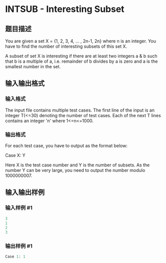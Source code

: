 # INTSUB - Interesting Subset

## 题目描述

You are given a set X = {1, 2, 3, 4, … , 2n-1, 2n} where n is an integer. You have to find the number of interesting subsets of this set X.

A subset of set X is interesting if there are at least two integers a & b such that b is a multiple of a, i.e. remainder of b divides by a is zero and a is the smallest number in the set.

## 输入输出格式

### 输入格式

The input file contains multiple test cases. The first line of the input is an integer T(<=30) denoting the number of test cases. Each of the next T lines contains an integer 'n' where 1<=n<=1000.

### 输出格式

For each test case, you have to output as the format below:

Case X: Y

Here X is the test case number and Y is the number of subsets. As the number Y can be very large, you need to output the number modulo 1000000007.

## 输入输出样例

### 输入样例 #1

```cpp
3
1
2
3
```


### 输出样例 #1

```cpp
Case 1: 1
```


